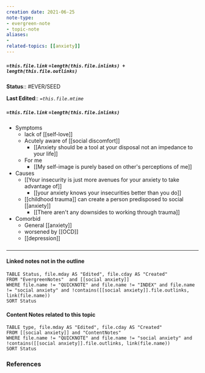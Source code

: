 ```yaml
---
creation date: 2021-06-25
note-type: 
- evergreen-note
- topic-note
aliases:
- 
related-topics: [[anxiety]]
---
```

 
##### `=this.file.link` `=length(this.file.inlinks) + length(this.file.outlinks)`

**Status**:: #EVER/SEED

**Last Edited**:: *`=this.file.mtime`*
##### `=this.file.link` `=length(this.file.inlinks)` 
- Symptoms
	- lack of [[self-love]]
	- Acutely aware of [[social discomfort]]
		- [[Anxiety should be a tool at your disposal not an impedance to your life]]
	- For me
		- [[My self-image is purely based on other's perceptions of me]]
- Causes
	- [[Your insecurity is just more avenues for your anxiety to take advantage of]]
		- [[your anxiety knows your insecurities better than you do]]
	- [[childhood trauma]] can create a person predisposed to social [[anxiety]]
		- [[There aren't any downsides to working through trauma]]
- Comorbid
	- General [[anxiety]]
	- worsened by [[OCD]]
	- [[depression]] 

### <hr class="dataviews"/>

#### Linked notes not in the outline
```dataview
TABLE Status, file.mday AS "Edited", file.cday AS "Created"
FROM "EvergreenNotes"  and [[social anxiety]]
WHERE file.name != "QUICKNOTE" and file.name != "INDEX" and file.name != "social anxiety" and !contains([[social anxiety]].file.outlinks, link(file.name))
SORT Status
```

#### Content Notes related to this topic
```dataview
TABLE type, file.mday AS "Edited", file.cday AS "Created"
FROM [[social anxiety]] and "ContentNotes"
WHERE file.name != "QUICKNOTE" and file.name != "social anxiety" and !contains([[social anxiety]].file.outlinks, link(file.name))
SORT Status
```

### References